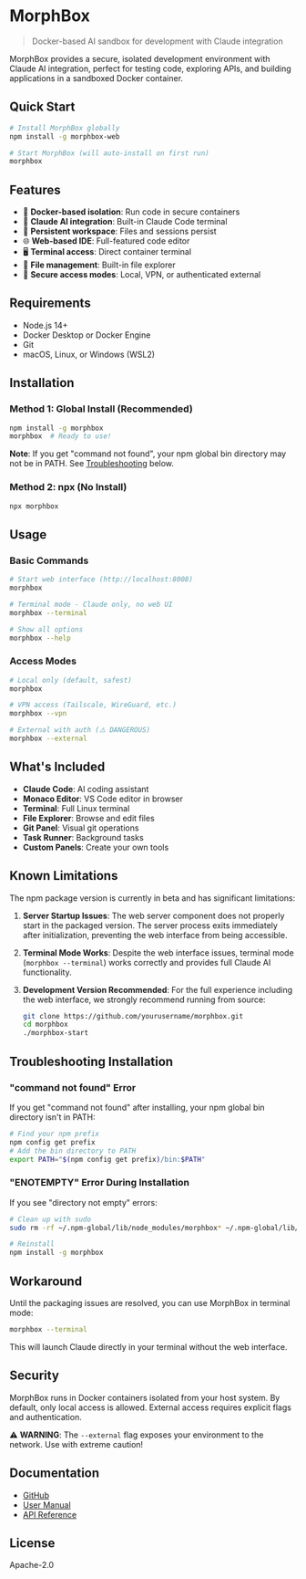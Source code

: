 # MorphBox

> Docker-based AI sandbox for development with Claude integration

MorphBox provides a secure, isolated development environment with Claude AI integration, perfect for testing code, exploring APIs, and building applications in a sandboxed Docker container.

## Quick Start

```bash
# Install MorphBox globally
npm install -g morphbox-web

# Start MorphBox (will auto-install on first run)
morphbox
```

## Features

- 🐳 **Docker-based isolation**: Run code in secure containers
- 🤖 **Claude AI integration**: Built-in Claude Code terminal
- 💾 **Persistent workspace**: Files and sessions persist
- 🌐 **Web-based IDE**: Full-featured code editor
- 🖥️ **Terminal access**: Direct container terminal
- 📁 **File management**: Built-in file explorer
- 🔐 **Secure access modes**: Local, VPN, or authenticated external

## Requirements

- Node.js 14+
- Docker Desktop or Docker Engine
- Git
- macOS, Linux, or Windows (WSL2)

## Installation

### Method 1: Global Install (Recommended)

```bash
npm install -g morphbox
morphbox  # Ready to use!
```

**Note**: If you get "command not found", your npm global bin directory may not be in PATH. See [Troubleshooting](#troubleshooting-installation) below.

### Method 2: npx (No Install)

```bash
npx morphbox
```

## Usage

### Basic Commands

```bash
# Start web interface (http://localhost:8008)
morphbox

# Terminal mode - Claude only, no web UI
morphbox --terminal

# Show all options
morphbox --help
```

### Access Modes

```bash
# Local only (default, safest)
morphbox

# VPN access (Tailscale, WireGuard, etc.)
morphbox --vpn

# External with auth (⚠️ DANGEROUS)
morphbox --external
```

## What's Included

- **Claude Code**: AI coding assistant
- **Monaco Editor**: VS Code editor in browser
- **Terminal**: Full Linux terminal
- **File Explorer**: Browse and edit files
- **Git Panel**: Visual git operations
- **Task Runner**: Background tasks
- **Custom Panels**: Create your own tools

## Known Limitations

The npm package version is currently in beta and has significant limitations:

1. **Server Startup Issues**: The web server component does not properly start in the packaged version. The server process exits immediately after initialization, preventing the web interface from being accessible.

2. **Terminal Mode Works**: Despite the web interface issues, terminal mode (`morphbox --terminal`) works correctly and provides full Claude AI functionality.

3. **Development Version Recommended**: For the full experience including the web interface, we strongly recommend running from source:
   ```bash
   git clone https://github.com/yourusername/morphbox.git
   cd morphbox
   ./morphbox-start
   ```

## Troubleshooting Installation

### "command not found" Error
If you get "command not found" after installing, your npm global bin directory isn't in PATH:

```bash
# Find your npm prefix
npm config get prefix
# Add the bin directory to PATH
export PATH="$(npm config get prefix)/bin:$PATH"
```

### "ENOTEMPTY" Error During Installation
If you see "directory not empty" errors:

```bash
# Clean up with sudo
sudo rm -rf ~/.npm-global/lib/node_modules/morphbox* ~/.npm-global/lib/node_modules/.morphbox-*

# Reinstall
npm install -g morphbox
```

## Workaround

Until the packaging issues are resolved, you can use MorphBox in terminal mode:

```bash
morphbox --terminal
```

This will launch Claude directly in your terminal without the web interface.

## Security

MorphBox runs in Docker containers isolated from your host system. By default, only local access is allowed. External access requires explicit flags and authentication.

⚠️ **WARNING**: The `--external` flag exposes your environment to the network. Use with extreme caution!

## Documentation

- [GitHub](https://github.com/MicahBly/morphbox)
- [User Manual](https://github.com/MicahBly/morphbox/blob/main/docs/USER_MANUAL.md)
- [API Reference](https://github.com/MicahBly/morphbox/blob/main/docs/API_REFERENCE.md)

## License

Apache-2.0